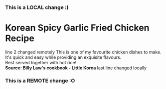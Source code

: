 ### This is a LOCAL change :)
# Korean Spicy Garlic Fried Chicken Recipe 
line 2 changed remotely
This is one of my favourite chicken dishes to make. It's quick and easy while providing an exquisite flavours. <br>
Best served together with hot rice! <br>
**Source: Billy Law's cookbook - Little Korea**
last line changed locally
### This is a REMOTE change :O